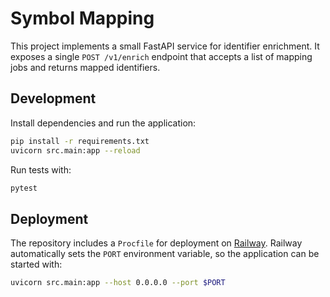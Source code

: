 # Symbol Mapping

This project implements a small FastAPI service for identifier enrichment. It
exposes a single `POST /v1/enrich` endpoint that accepts a list of mapping jobs
and returns mapped identifiers.

## Development

Install dependencies and run the application:

```bash
pip install -r requirements.txt
uvicorn src.main:app --reload
```

Run tests with:

```bash
pytest
```

## Deployment

The repository includes a `Procfile` for deployment on [Railway](https://railway.app/).
Railway automatically sets the `PORT` environment variable, so the application
can be started with:

```bash
uvicorn src.main:app --host 0.0.0.0 --port $PORT
```
